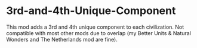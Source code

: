 # 3rd-and-4th-Unique-Component
This mod adds a 3rd and 4th unique component to each civilization. Not compatible with most other mods due to overlap (my Better Units &amp; Natural Wonders and The Netherlands mod are fine).
